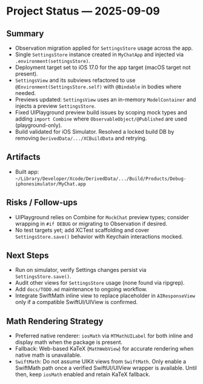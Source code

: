 # Project Status — 2025-09-09

## Summary
- Observation migration applied for `SettingsStore` usage across the app.
- Single `SettingsStore` instance created in `MyChatApp` and injected via `.environment(settingsStore)`.
- Deployment target set to iOS 17.0 for the app target (macOS target not present).
- `SettingsView` and its subviews refactored to use `@Environment(SettingsStore.self)` with `@Bindable` in bodies where needed.
- Previews updated: `SettingsView` uses an in-memory `ModelContainer` and injects a preview `SettingsStore`.
- Fixed UIPlayground preview build issues by scoping mock types and adding `import Combine` where `ObservableObject/@Published` are used (playground-only).
- Build validated for iOS Simulator. Resolved a locked build DB by removing `DerivedData/.../XCBuildData` and retrying.

## Artifacts
- Built app: `~/Library/Developer/Xcode/DerivedData/.../Build/Products/Debug-iphonesimulator/MyChat.app`

## Risks / Follow-ups
- UIPlayground relies on Combine for `MockChat` preview types; consider wrapping in `#if DEBUG` or migrating to Observation if desired.
- No test targets yet; add XCTest scaffolding and cover `SettingsStore.save()` behavior with Keychain interactions mocked.

## Next Steps
- Run on simulator, verify Settings changes persist via `SettingsStore.save()`.
- Audit other views for `SettingsStore` usage (none found via ripgrep).
- Add `docs/TODO.md` maintenance to ongoing workflow.
- Integrate SwiftMath inline view to replace placeholder in `AIResponseView` only if a compatible SwiftUI/UIView is confirmed.

## Math Rendering Strategy
- Preferred native renderer: `iosMath` via `MTMathUILabel` for both inline and display math when the package is present.
- Fallback: Web-based KaTeX (`MathWebView`) for accurate rendering when native math is unavailable.
- `SwiftMath`: Do not assume UIKit views from `SwiftMath`. Only enable a SwiftMath path once a verified SwiftUI/UIView wrapper is available. Until then, keep `iosMath` enabled and retain KaTeX fallback.
